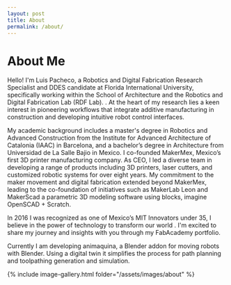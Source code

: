 ```yaml
---
layout: post
title: About
permalink: /about/
---
```

# About Me

Hello! I'm Luis Pacheco, a  Robotics and Digital Fabrication Research Specialist and DDES candidate at Florida International University, specifically working within the School of Architecture and the Robotics and Digital Fabrication Lab (RDF Lab). . At the heart of my research lies a keen interest in pioneering workflows that integrate additive manufacturing in construction and developing intuitive robot control interfaces.

My academic background includes a master's degree in Robotics and Advanced Construction from the Institute for Advanced Architecture of Catalonia (IAAC) in Barcelona, and a bachelor’s degree in Architecture from Universidad de La Salle Bajio in Mexico. 
 I co-founded MakerMex, Mexico’s first 3D printer manufacturing company. As CEO, I led a diverse team in developing a range of products including 3D printers, laser cutters, and customized robotic systems for over eight years. My commitment to the maker movement and digital fabrication extended beyond MakerMex, leading to the co-foundation of initiatives such as MakerLab Leon and MakerScad a parametric 3D modeling software using blocks, imagine OpenSCAD + Scratch.

In 2016  I was recognized as one of Mexico’s MIT Innovators under 35, I believe in the power of technology to transform our world . I'm excited to share my journey and insights with you through my FabAcademy portfolio. 

Currently I am developing animaquina, a Blender addon for moving robots with Blender. Using a digital twin it simplifies the process for path planning and toolpathing generation and simulation. 


{% include image-gallery.html folder="/assets/images/about" %}